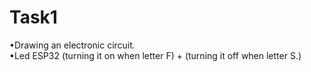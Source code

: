 # Task1
•Drawing an electronic circuit.  
•Led ESP32 (turning it on when letter F) + (turning it off when letter S.)
